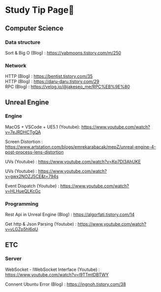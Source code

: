 # **Study Tip Page**📙

## Computer Science  

### Data structure  
Sort & Big O (Blog) : https://yabmoons.tistory.com/m/250

### Network  
HTTP (Blog) : https://bentist.tistory.com/35  
HTTP (Blog) : https://daru-daru.tistory.com/29  
RPC (Blog) : https://velog.io/@jakeseo_me/RPC%EB%9E%80  

## Unreal Engine  

### Engine    

MacOS + VSCode + UE5.1 (Youtube): https://www.youtube.com/watch?v=7eJRDHCTgQA  
  
Screen Distortion : https://www.artstation.com/blogs/emrekarabacak/mepZ/unreal-engine-4-post-process-lens-distortion  

UVs (Youtube) : https://www.youtube.com/watch?v=Kp7Dl3AhUKE  

UVs (Youtube) : https://www.youtube.com/watch?v=gwx2NOZJ5CE&t=794s  

Event Dispatch (Youtube) : https://www.youtube.com/watch?v=HLHueQLKcGc

### Programming  

Rest Api in Unreal Engine (Blog) : https://algorfati.tistory.com/14  

Get http & Json Parsing (Youtube) : https://www.youtube.com/watch?v=vLGZp5hl6qU  

## ETC

### Server  

WebSocket - IWebSocket Interface (Youtube) : https://www.youtube.com/watch?v=l9TTmtDBTWY  

Connent Ubuntu Error (Blog) : https://ingnoh.tistory.com/38  
